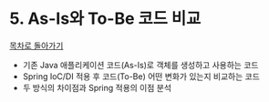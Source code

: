 # 5. As-Is와 To-Be 코드 비교
[목차로 돌아가기](../README.md)
- 기존 Java 애플리케이션 코드(As-Is)로 객체를 생성하고 사용하는 코드
- Spring IoC/DI 적용 후 코드(To-Be) 어떤 변화가 있는지 비교하는 코드
- 두 방식의 차이점과 Spring 적용의 이점 분석